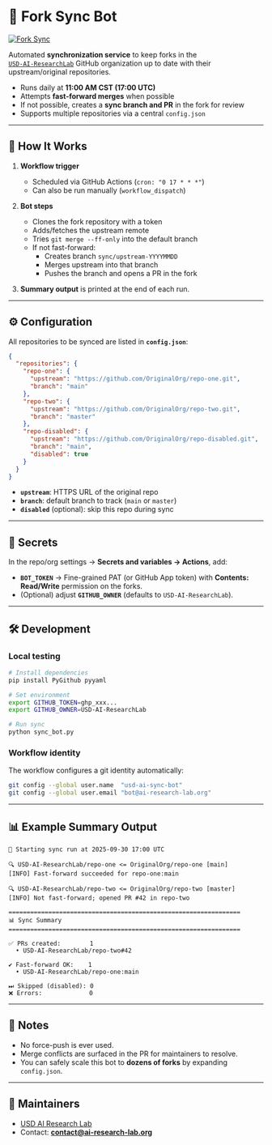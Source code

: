 # 🔄 Fork Sync Bot

[![Fork Sync](https://github.com/USD-AI-ResearchLab/fork-sync/actions/workflows/fork-sync.yml/badge.svg)](https://github.com/USD-AI-ResearchLab/fork-sync/actions/workflows/fork-sync.yml)


Automated **synchronization service** to keep forks in the  
[`USD-AI-ResearchLab`](https://github.com/USD-AI-ResearchLab) GitHub organization up to date with their upstream/original repositories.

- Runs daily at **11:00 AM CST (17:00 UTC)**
- Attempts **fast-forward merges** when possible
- If not possible, creates a **sync branch and PR** in the fork for review
- Supports multiple repositories via a central `config.json`

---

## 🚀 How It Works

1. **Workflow trigger**  
   - Scheduled via GitHub Actions (`cron: "0 17 * * *"`)  
   - Can also be run manually (`workflow_dispatch`)

2. **Bot steps**  
   - Clones the fork repository with a token  
   - Adds/fetches the upstream remote  
   - Tries `git merge --ff-only` into the default branch  
   - If not fast-forward:
     - Creates branch `sync/upstream-YYYYMMDD`
     - Merges upstream into that branch
     - Pushes the branch and opens a PR in the fork  

3. **Summary output** is printed at the end of each run.

---

## ⚙️ Configuration

All repositories to be synced are listed in **`config.json`**:

```json
{
  "repositories": {
    "repo-one": {
      "upstream": "https://github.com/OriginalOrg/repo-one.git",
      "branch": "main"
    },
    "repo-two": {
      "upstream": "https://github.com/OriginalOrg/repo-two.git",
      "branch": "master"
    },
    "repo-disabled": {
      "upstream": "https://github.com/OriginalOrg/repo-disabled.git",
      "branch": "main",
      "disabled": true
    }
  }
}
```

- **`upstream`**: HTTPS URL of the original repo  
- **`branch`**: default branch to track (`main` or `master`)  
- **`disabled`** (optional): skip this repo during sync  

---

## 🔑 Secrets

In the repo/org settings → **Secrets and variables → Actions**, add:

- **`BOT_TOKEN`** → Fine-grained PAT (or GitHub App token) with **Contents: Read/Write** permission on the forks.  
- (Optional) adjust **`GITHUB_OWNER`** (defaults to `USD-AI-ResearchLab`).

---

## 🛠️ Development

### Local testing
```bash
# Install dependencies
pip install PyGithub pyyaml

# Set environment
export GITHUB_TOKEN=ghp_xxx...
export GITHUB_OWNER=USD-AI-ResearchLab

# Run sync
python sync_bot.py
```

### Workflow identity
The workflow configures a git identity automatically:
```bash
git config --global user.name  "usd-ai-sync-bot"
git config --global user.email "bot@ai-research-lab.org"
```

---

## 📊 Example Summary Output

```
🚀 Starting sync run at 2025-09-30 17:00 UTC

🔍 USD-AI-ResearchLab/repo-one <= OriginalOrg/repo-one [main]
[INFO] Fast-forward succeeded for repo-one:main

🔍 USD-AI-ResearchLab/repo-two <= OriginalOrg/repo-two [master]
[INFO] Not fast-forward; opened PR #42 in repo-two

================================================================
📊 Sync Summary
================================================================

✅ PRs created:        1
  • USD-AI-ResearchLab/repo-two#42

✔ Fast-forward OK:    1
  • USD-AI-ResearchLab/repo-one:main

⏭ Skipped (disabled): 0
❌ Errors:             0
```

---

## 📌 Notes

- No force-push is ever used.  
- Merge conflicts are surfaced in the PR for maintainers to resolve.  
- You can safely scale this bot to **dozens of forks** by expanding `config.json`.

---

## 👥 Maintainers

- [USD AI Research Lab](https://www.ai-research-lab.org)  
- Contact: **contact@ai-research-lab.org**
